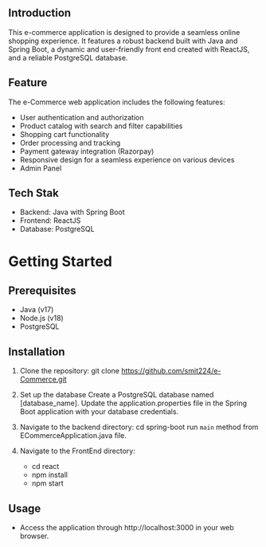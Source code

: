 

## Introduction
This e-commerce application is designed to provide a seamless online shopping experience. It features a robust backend built with Java and Spring Boot, a dynamic and user-friendly front end created with ReactJS, and a reliable PostgreSQL database.

## Feature
The e-Commerce web application includes the following features:

- User authentication and authorization
- Product catalog with search and filter capabilities
- Shopping cart functionality
- Order processing and tracking
- Payment gateway integration (Razorpay)
- Responsive design for a seamless experience on various devices
- Admin Panel

## Tech Stak

- Backend: Java with Spring Boot
- Frontend: ReactJS
- Database: PostgreSQL

# Getting Started

## Prerequisites

- Java (v17)
- Node.js (v18)
- PostgreSQL

## Installation

1. Clone the repository:
   git clone https://github.com/smit224/e-Commerce.git

2. Set up the database
   Create a PostgreSQL database named [database_name].
   Update the application.properties file in the Spring Boot application with your database credentials.

3. Navigate to the backend directory:
   cd spring-boot
   run `main` method from ECommerceApplication.java file.

4. Navigate to the FrontEnd directory:
   - cd react
   - npm install
   - npm start

## Usage
- Access the application through http://localhost:3000 in your web browser.



